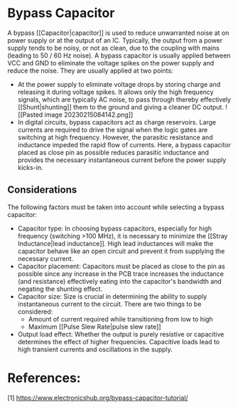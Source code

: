 # Bypass Capacitor

A bypass [[Capacitor|capacitor]] is used to reduce unwarranted noise at on power supply or at the output of an IC. Typically, the output from a power supply tends to be noisy, or not as clean, due to the coupling with mains (leading to 50 / 60 Hz noise). A bypass capacitor is usually applied between VCC and GND to eliminate the voltage spikes on the power supply and reduce the noise. They are usually applied at two points: 
- At the power supply to eliminate voltage drops by storing charge and releasing it during voltage spikes. It allows only the high frequency signals, which are typically AC noise, to pass through thereby effectively [[Shunt|shunting]] them to the ground and giving a cleaner DC output.
  ![[Pasted image 20230215084142.png]]
- In digital circuits, bypass capacitors act as charge reservoirs. Large currents are required to drive the signal when the logic gates are switching at high frequency. However, the parasitic resistance and inductance impeded the rapid flow of currents. Here, a bypass capacitor placed as close pin as possible reduces parasitic inductance and provides the necessary instantaneous current before the power supply kicks-in.

## Considerations
The following factors must be taken into account while selecting a bypass capacitor:
- Capacitor type: In choosing bypass capacitors, especially for high frequency (switching >100 MHz), it is necessary to minimize the [[Stray Inductance|lead inductance]]. High lead inductances will make the capacitor behave like an open circuit and prevent it from supplying the necessary current.
- Capacitor placement: Capacitors must be placed as close to the pin as possible since any increase in the PCB trace increases the inductance (and resistance) effectively eating into the capacitor's bandwidth and negating the shunting effect.
- Capacitor size: Size is crucial in determining the ability to supply instantaneous current to the circuit. There are two things to be considered:
	- Amount of current required while transitioning from low to high
	- Maximum [[Pulse Slew Rate|pulse slew rate]] 
- Output load effect: Whether the output is purely resistive or capacitive determines the effect of higher frequencies. Capacitive loads lead to high transient currents and oscillations in the supply.

# References: 
[1] https://www.electronicshub.org/bypass-capacitor-tutorial/